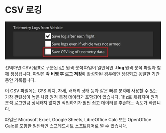 # CSV 로깅

![CSV 체크박스](../../../assets/settings/general/csv.jpg)

선택하면 CSV(쉼표로 구분된 값) 원격 분석 파일이 일반적인 **.tlog** 원격 분석 파일과 함께 생성됩니다. 파일은 **각 비행 후 로그 저장**이 활성화된 경우에만 생성되고 동일한 기간 동안 기록됩니다.

이 CSV 파일에는 GPS 위치, 자세, 배터리 상태 등과 같은 빠른 분석에 사용할 수 있는 가장 관련성이 높은 차량 원격 측정 데이터가 포함되어 있습니다. 1Hz로 채워지며 원격 분석 로그만큼 상세하지 않지만 작업하기가 훨씬 쉽고 데이터를 추출하는 속도가 빠릅니다.

파일은 Microsoft Excel, Google Sheets, LibreOffice Calc 또는 OpenOffice Calc를 포함한 일반적인 스프레드시트 소프트웨어로 열 수 있습니다.
